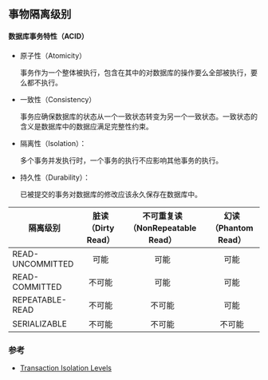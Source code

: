 ## 事物隔离级别

#### 数据库事务特性（ACID）
- 原子性（Atomicity）
    
    事务作为一个整体被执行，包含在其中的对数据库的操作要么全部被执行，要么都不执行。

- 一致性（Consistency）

    事务应确保数据库的状态从一个一致状态转变为另一个一致状态。一致状态的含义是数据库中的数据应满足完整性约束。

- 隔离性（Isolation）：

    多个事务并发执行时，一个事务的执行不应影响其他事务的执行。
    
- 持久性（Durability）：

    已被提交的事务对数据库的修改应该永久保存在数据库中。
        


|     隔离级别     | 脏读（Dirty Read） | 不可重复读（NonRepeatable Read） | 幻读（Phantom Read） |
| ---------------- | :----------------: | :------------------------------: | :------------------: |
| READ-UNCOMMITTED |        可能        |               可能               |         可能         |
| READ-COMMITTED   |       不可能       |               可能               |         可能         |
| REPEATABLE-READ  |       不可能       |              不可能              |         可能         |
| SERIALIZABLE     |       不可能       |              不可能              |        不可能        |


### 参考
- [Transaction Isolation Levels](https://dev.mysql.com/doc/refman/5.7/en/innodb-transaction-isolation-levels.html)
